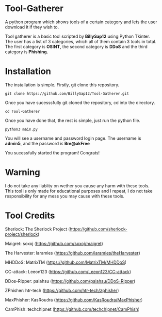 # Tool-Gatherer
A python program which shows tools of a certain category and lets the user download it if they wish to.


Tool gatherer is a basic tool scripted by **BillySap12** using Python Tkinter. The user has a list of 3 categories, which all of them contain 3 tools in total. The first category is **OSINT**, the second category is **DDoS** and the third category is **Phishing.**

# Installation

The installation is simple.
Firstly, git clone this repository.

``git clone https://github.com/BillySap12/Tool-Gatherer.git``

Once you have sucesssfully git cloned the repository, cd into the directory.

``cd Tool-Gatherer``

Once you have done that, the rest is simple, just run the python file.

``python3 main.py``

You will see a username and password login page. The username is **admin5**, and the password is **Bre@akFree**

You sucessfully started the program! Congrats!

# Warning

I do not take any liablity on wether you cause any harm with these tools. This tool is only made for educational purposes and I repeat, I do not take responsibility for any mess you may cause with these tools. 

# Tool Credits

Sherlock: The Sherlock Project (https://github.com/sherlock-project/sherlock)

Maigret: soxoj (https://github.com/soxoj/maigret)

The Harvester: laramies (https://github.com/laramies/theHarvester)

MHDDoS: MatrixTM (https://github.com/MatrixTM/MHDDoS)

CC-attack: Leeon123 (https://github.com/Leeon123/CC-attack)

DDos-Ripper: palahsu (https://github.com/palahsu/DDoS-Ripper)

ZPhisher: htr-tech (https://github.com/htr-tech/zphisher)

MaxPhisher: KasRoudra (https://github.com/KasRoudra/MaxPhisher)

CamPhish: techchipnet (https://github.com/techchipnet/CamPhish)
